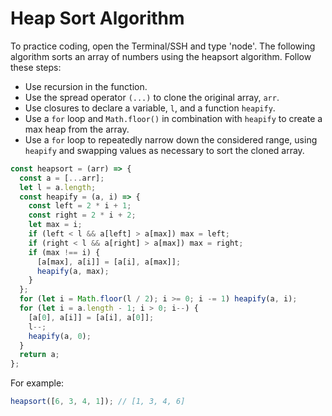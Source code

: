 # Heap Sort Algorithm

To practice coding, open the Terminal/SSH and type 'node'. The following algorithm sorts an array of numbers using the heapsort algorithm. Follow these steps:

- Use recursion in the function.
- Use the spread operator `(...)` to clone the original array, `arr`.
- Use closures to declare a variable, `l`, and a function `heapify`.
- Use a `for` loop and `Math.floor()` in combination with `heapify` to create a max heap from the array.
- Use a `for` loop to repeatedly narrow down the considered range, using `heapify` and swapping values as necessary to sort the cloned array.

```js
const heapsort = (arr) => {
  const a = [...arr];
  let l = a.length;
  const heapify = (a, i) => {
    const left = 2 * i + 1;
    const right = 2 * i + 2;
    let max = i;
    if (left < l && a[left] > a[max]) max = left;
    if (right < l && a[right] > a[max]) max = right;
    if (max !== i) {
      [a[max], a[i]] = [a[i], a[max]];
      heapify(a, max);
    }
  };
  for (let i = Math.floor(l / 2); i >= 0; i -= 1) heapify(a, i);
  for (let i = a.length - 1; i > 0; i--) {
    [a[0], a[i]] = [a[i], a[0]];
    l--;
    heapify(a, 0);
  }
  return a;
};
```

For example:

```js
heapsort([6, 3, 4, 1]); // [1, 3, 4, 6]
```
